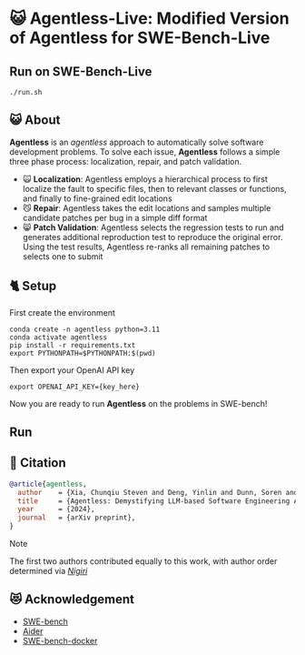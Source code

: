 # 😺 Agentless-Live: Modified Version of Agentless for SWE-Bench-Live

## Run on SWE-Bench-Live

```
./run.sh
```


## 😺 About 

**Agentless** is an *agentless* approach to automatically solve software development problems. To solve each issue, **Agentless** follows a simple three phase process: localization, repair, and patch validation.
- 🙀 **Localization**: Agentless employs a hierarchical process to first localize the fault to specific files, then to relevant classes or functions, and finally to fine-grained edit locations
- 😼 **Repair**: Agentless takes the edit locations and samples multiple candidate patches per bug in a simple diff format
- 😸 **Patch Validation**: Agentless selects the regression tests to run and generates additional reproduction test to reproduce the original error. Using the test results, Agentless re-ranks all remaining patches to selects one to submit

## 🐈 Setup

First create the environment 

```shell
conda create -n agentless python=3.11 
conda activate agentless
pip install -r requirements.txt
export PYTHONPATH=$PYTHONPATH:$(pwd)
```

Then export your OpenAI API key 
```shell
export OPENAI_API_KEY={key_here}
```

Now you are ready to run **Agentless** on the problems in SWE-bench! 

## Run



## 📝 Citation

```bibtex
@article{agentless,
  author    = {Xia, Chunqiu Steven and Deng, Yinlin and Dunn, Soren and Zhang, Lingming},
  title     = {Agentless: Demystifying LLM-based Software Engineering Agents},
  year      = {2024},
  journal   = {arXiv preprint},
}
```

> [!NOTE]
> 
> The first two authors contributed equally to this work, with author order determined via [*Nigiri*](https://senseis.xmp.net/?Nigiri)

## 😻 Acknowledgement 

* [SWE-bench](https://www.swebench.com/)
* [Aider](https://github.com/paul-gauthier/aider)
* [SWE-bench-docker](https://github.com/aorwall/SWE-bench-docker)

